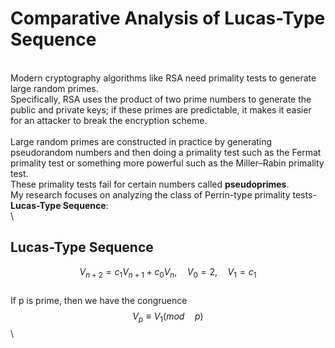 # Comparative Analysis of Lucas-Type Sequence
\
Modern cryptography algorithms like RSA need primality tests to generate large random primes.\
Specifically, RSA uses the product of two prime numbers to generate the public and private keys; if these primes are predictable, it makes it easier for an attacker to break the encryption scheme.\
\
Large random primes are constructed in practice by generating pseudorandom numbers and then doing a primality test such as the Fermat primality test or something more powerful such as the Miller–Rabin primality test.\
These primality tests fail for certain numbers called **pseudoprimes**.\
My research focuses on analyzing the class of Perrin-type primality tests- **Lucas-Type Sequence**:\
\
## Lucas-Type Sequence
$$V_{n+2} = c_1 V_{n+1} + c_0 V_{n}, \quad V_{0} = 2, \quad V_{1} = c_1$$\
If p is prime, then we have the congruence $$V_{p}\equiv V_{1}(mod\quad p)$$
\

